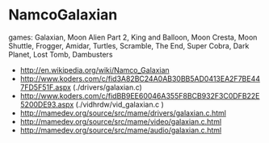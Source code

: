 # NamcoGalaxian

games: Galaxian, Moon Alien Part 2, King and Balloon, Moon Cresta, Moon Shuttle, Frogger, Amidar,
Turtles, Scramble, The End, Super Cobra, Dark Planet, Lost Tomb, Dambusters

* http://en.wikipedia.org/wiki/Namco_Galaxian
* http://www.koders.com/c/fid3A82BC24A0AB30BB5AD0413EA2F7BE447FD5F51F.aspx (./drivers/galaxian.c)
* http://www.koders.com/c/fidBB9EE60046A355F8BCB932F3C0DFB22E5200DE93.aspx (./vidhrdw/vid_galaxian.c )
* http://mamedev.org/source/src/mame/drivers/galaxian.c.html
* http://mamedev.org/source/src/mame/video/galaxian.c.html
* http://mamedev.org/source/src/mame/audio/galaxian.c.html
